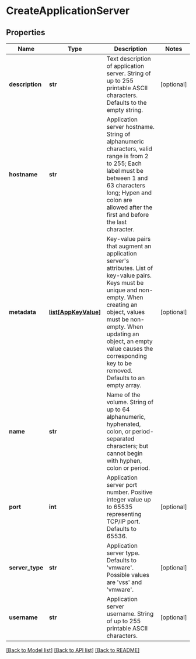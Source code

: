 # CreateApplicationServer

## Properties
Name | Type | Description | Notes
------------ | ------------- | ------------- | -------------
**description** | **str** | Text description of application server. String of up to 255 printable ASCII characters. Defaults to the empty string. | [optional] 
**hostname** | **str** | Application server hostname. String of alphanumeric characters, valid range is from 2 to 255; Each label must be between 1 and 63 characters long; Hypen and  colon are allowed after the first and before the last character. | 
**metadata** | [**list[AppKeyValue]**](AppKeyValue.md) | Key-value pairs that augment an application server&#39;s attributes. List of key-value pairs. Keys must be unique and non-empty. When creating an object, values must be non-empty. When updating an object, an empty value causes the corresponding key to be removed. Defaults to an empty array. | [optional] 
**name** | **str** | Name of the volume. String of up to 64 alphanumeric, hyphenated, colon, or period-separated characters; but cannot begin with hyphen, colon or period. | 
**port** | **int** | Application server port number. Positive integer value up to 65535 representing TCP/IP port. Defaults to 65536. | [optional] 
**server_type** | **str** | Application server type. Defaults to &#39;vmware&#39;. Possible values are &#39;vss&#39; and &#39;vmware&#39;. | [optional] 
**username** | **str** | Application server username. String of up to 255 printable ASCII characters. | [optional] 

[[Back to Model list]](../README.md#documentation-for-models) [[Back to API list]](../README.md#documentation-for-api-endpoints) [[Back to README]](../README.md)


